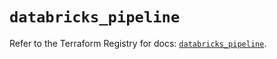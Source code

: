 # `databricks_pipeline`

Refer to the Terraform Registry for docs: [`databricks_pipeline`](https://registry.terraform.io/providers/databricks/databricks/1.66.0/docs/resources/pipeline).
